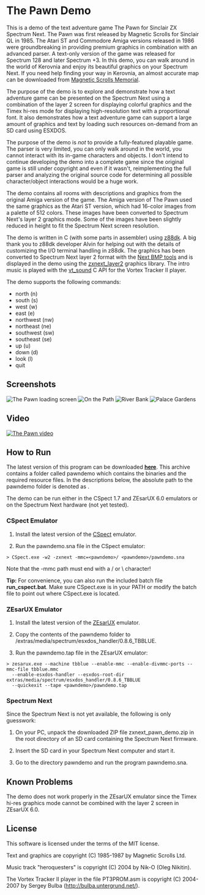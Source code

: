 # The Pawn Demo

This is a demo of the text adventure game The Pawn for Sinclair ZX Spectrum Next.
The Pawn was first released by Magnetic Scrolls for Sinclair QL in 1985. The
Atari ST and Commodore Amiga versions released in 1986 were groundbreaking in
providing premium graphics in combination with an advanced parser. A text-only
version of the game was released for Spectrum 128 and later Spectrum +3. In this
demo, you can walk around in the world of Kerovnia and enjoy its beautiful
graphics on your Spectrum Next. If you need help finding your way in Kerovnia,
an almost accurate map can be downloaded from
[Magnetic Scrolls Memorial](http://msmemorial.if-legends.org/games.htm/pawn.php).

The purpose of the demo is to explore and demonstrate how a text adventure game
can be presented on the Spectrum Next using a combination of the layer 2 screen
for displaying colorful graphics and the Timex hi-res mode for displaying
high-resolution text with a proportional font. It also demonstrates how a text
adventure game can support a large amount of graphics and text by loading such
resources on-demand from an SD card using ESXDOS.

The purpose of the demo is *not* to provide a fully-featured playable game.
The parser is very limited, you can only walk around in the world, you cannot
interact with its in-game characters and objects. I don't intend to continue
developing the demo into a complete game since the original game is still under
copyright and even if it wasn't, reimplementing the full parser and analyzing
the original source code for determining all possible character/object
interactions would be a huge work.

The demo contains all rooms with descriptions and graphics from the original
Amiga version of the game. The Amiga version of The Pawn used the same graphics
as the Atari ST version, which had 16-color images from a palette of 512 colors.
These images have been converted to Spectrum Next's layer 2 graphics mode. Some
of the images have been slightly reduced in height to fit the Spectrum Next
screen resolution.

The demo is written in C (with some parts in assembler) using
[z88dk](https://github.com/z88dk/z88dk). A big thank you to z88dk developer
Alvin for helping out with the details of customizing the I/O terminal handling
in z88dk. The graphics has been converted to Spectrum Next layer 2 format with
the [Next BMP tools](https://github.com/stefanbylund/zxnext_bmp_tools) and is
displayed in the demo using the
[zxnext_layer2](https://github.com/stefanbylund/zxnext_layer2) graphics library.
The intro music is played with the [vt_sound](https://github.com/stefanbylund/vt_sound)
C API for the Vortex Tracker II player.

The demo supports the following commands:

* north (n)
* south (s)
* west (w)
* east (e)
* northwest (nw)
* northeast (ne)
* southwest (sw)
* southeast (se)
* up (u)
* down (d)
* look (l)
* quit

## Screenshots

![The Pawn loading screen](images/screenshots/title.png)
![On the Path](images/screenshots/on-the-path.png)
![River Bank](images/screenshots/bank.png)
![Palace Gardens](images/screenshots/palace-gardens.png)

## Video

[![The Pawn video](images/screenshots/title.png)](http://stefanbylund.ownit.nu/files/pawn-video.mp4 "Click to play")

## How to Run

The latest version of this program can be downloaded **[here](build/zxnext_pawn_demo.zip)**.
This archive contains a folder called pawndemo which contains the binaries and
the required resource files. In the descriptions below, the absolute path to the
pawndemo folder is denoted as <pawndemo>.

The demo can be run either in the CSpect 1.7 and ZEsarUX 6.0 emulators or on the
Spectrum Next hardware (not yet tested).

### CSpect Emulator

1. Install the latest version of the [CSpect](https://dailly.blogspot.se/) emulator.

2. Run the pawndemo.sna file in the CSpect emulator:

```
> CSpect.exe -w2 -zxnext -mmc=<pawndemo>/ <pawndemo>/pawndemo.sna
```

Note that the -mmc path must end with a / or \ character!

**Tip:** For convenience, you can also run the included batch file **run_cspect.bat**.
Make sure CSpect.exe is in your PATH or modify the batch file to point out where
CSpect.exe is located.

### ZEsarUX Emulator

1. Install the latest version of the [ZEsarUX](https://sourceforge.net/projects/zesarux/)
emulator.

2. Copy the contents of the pawndemo folder to
<zesarux>/extras/media/spectrum/esxdos_handler/0.8.6_TBBLUE.

3. Run the pawndemo.tap file in the ZEsarUX emulator:

```
> zesarux.exe --machine tbblue --enable-mmc --enable-divmmc-ports --mmc-file tbblue.mmc
  --enable-esxdos-handler --esxdos-root-dir extras/media/spectrum/esxdos_handler/0.8.6_TBBLUE
  --quickexit --tape <pawndemo>/pawndemo.tap
```

### Spectrum Next

Since the Spectrum Next is not yet available, the following is only guesswork:

1. On your PC, unpack the downloaded ZIP file zxnext_pawn_demo.zip in the root
directory of an SD card containing the Spectrum Next firmware.

2. Insert the SD card in your Spectrum Next computer and start it.

3. Go to the directory pawndemo and run the program pawndemo.sna.

## Known Problems

The demo does not work properly in the ZEsarUX emulator since the Timex hi-res
graphics mode cannot be combined with the layer 2 screen in ZEsarUX 6.0.

## License

This software is licensed under the terms of the MIT license.

Text and graphics are copyright (C) 1985-1987 by Magnetic Scrolls Ltd.

Music track "heroquesters" is copyright (C) 2004 by Nik-O (Oleg Nikitin).

The Vortex Tracker II player in the file PT3PROM.asm is copyright (C) 2004-2007
by Sergey Bulba (http://bulba.untergrund.net/).
